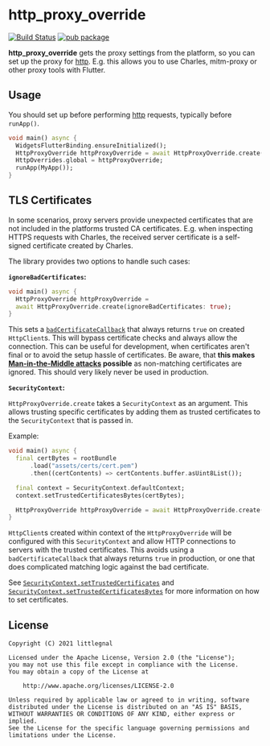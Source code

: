 # http_proxy_override

[![Build Status](https://api.cirrus-ci.com/github/littleGnAl/http_proxy_override.svg)](https://cirrus-ci.com/github/littleGnAl/http_proxy_override)
[![pub package](https://img.shields.io/pub/v/http_proxy_override.svg)](https://pub.dev/packages/http_proxy_override)

**http_proxy_override** gets the proxy settings from the platform, so you can set up the proxy for
[http](https://pub.dev/packages/http). E.g. this allows you to use Charles, mitm-proxy or other proxy tools with
Flutter.

## Usage

You should set up before performing [http](https://pub.dev/packages/http) requests, typically before `runApp()`.

```dart
void main() async {
  WidgetsFlutterBinding.ensureInitialized();
  HttpProxyOverride httpProxyOverride = await HttpProxyOverride.create();
  HttpOverrides.global = httpProxyOverride;
  runApp(MyApp());
}
```

## TLS Certificates

In some scenarios, proxy servers provide unexpected certificates that are not included in the platforms trusted CA
certificates. E.g. when inspecting HTTPS requests with Charles, the received server certificate is a self-signed
certificate created by Charles.

The library provides two options to handle such cases:

**`ignoreBadCertificates`:**

```dart
void main() async {
  HttpProxyOverride httpProxyOverride =
  await HttpProxyOverride.create(ignoreBadCertificates: true);
}
```

This sets a [`badCertificateCallback`](https://api.flutter.dev/flutter/dart-io/HttpClient/badCertificateCallback.html)
that always returns `true` on created `HttpClient`s. This will bypass certificate checks and always allow the
connection. This can be useful for development, when certificates aren't final or to avoid the setup hassle of
certificates. Be aware, that **this
makes [Man-in-the-Middle attacks](https://en.wikipedia.org/wiki/Man-in-the-middle_attack)
possible** as non-matching certificates are ignored. This should very likely never be used in production.

**`SecurityContext`:**

`HttpProxyOverride.create` takes a `SecurityContext` as an argument. This allows trusting specific certificates by
adding them as trusted certificates to the `SecurityContext` that is passed in.

Example:

```dart
void main() async {
  final certBytes = rootBundle
      .load("assets/certs/cert.pem")
      .then((certContents) => certContents.buffer.asUint8List());

  final context = SecurityContext.defaultContext;
  context.setTrustedCertificatesBytes(certBytes);

  HttpProxyOverride httpProxyOverride = await HttpProxyOverride.create(securityContext);
}
```

`HttpClient`s created within context of the `HttpProxyOverride` will be configured with this `SecurityContext` and allow
HTTP connections to servers with the trusted certificates. This avoids using a `badCertificateCallback` that always
returns `true` in production, or one that does complicated matching logic against the bad certificate.

See [`SecurityContext.setTrustedCertificates`](https://api.flutter.dev/flutter/dart-io/SecurityContext/setTrustedCertificates.html)
and [`SecurityContext.setTrustedCertificatesBytes`](https://api.flutter.dev/flutter/dart-io/SecurityContext/setTrustedCertificatesBytes.html)
for more information on how to set certificates.

## License

    Copyright (C) 2021 littlegnal

    Licensed under the Apache License, Version 2.0 (the "License");
    you may not use this file except in compliance with the License.
    You may obtain a copy of the License at

        http://www.apache.org/licenses/LICENSE-2.0

    Unless required by applicable law or agreed to in writing, software
    distributed under the License is distributed on an "AS IS" BASIS,
    WITHOUT WARRANTIES OR CONDITIONS OF ANY KIND, either express or implied.
    See the License for the specific language governing permissions and
    limitations under the License.

